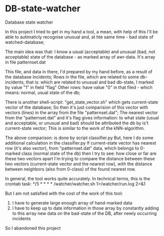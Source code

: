# DB-state-watcher
Database state watcher

In this project I tried to get in my hand a tool, a mean, 
with help of this I'll be able to autimaticly recognise unusual and, at hte same time - bad state of watched-database;

The main idea was that: I know a usual (acceptable) and unusual (bad, not acceptable) state of the database - as marked array of awr-data.
It's array in file patternset.dat

This file, and data in there, I'd prepared by my hand before, as a result of the database incidents;
Rows in the file, which are related to some db-incidents, that is: which are related to unusual and bad db-state, I marked by value "1" in field "flag"
Other rows: have value "0" in that filed - which means: normal, usual state of the db;

There is another shell-script: "get_state_vector.sh" which gets current-state vector of the database;
So then it's just comparision of this vector with vectors (lines) in the array from the file "patternset.dat";
The nearest vector from the "patternset.dat" and it's flag gives information: to what state (usual and acceptable, or unusual and bad) should be attributed the db by is't current-state vector;
This is similar to the work of the kNN-algorithm.

The above comparison: is done by script classifier.py
But, here I do some additional calculation in the classifier.py
If current-state vector has nearest row (it's also vector), from "patternset.dat" data, which belongs to 0-marked class (normal state of the db) then I try to see: how close or far are these two vectors apart
I'm trying to compare the distance between these two vectors (current-state vector and the nearest row), 
with the distance between neighbors (also from 0-class) of the found nearest row.

In general, the tool works quite accurately. 
In technical terms, this is the crontab task:
*/5 * * * * <some directory>/watcher/watcher.sh 1><some directory>/watcher/run.log 2>&1

But I am not satisfied with the cost of the work of this tool:
1) I have to generate large enough array of hand-marked data
2) I have to keep up to date information in those array by constantly adding to this array new data on the bad-state of the DB, after newly occurring incidents

So I abandoned this project
